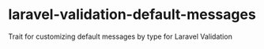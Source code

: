 # laravel-validation-default-messages
Trait for customizing default messages by type for Laravel Validation
